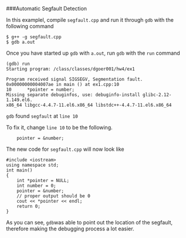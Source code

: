 ###Automatic Segfault Detection

In this examplel, compile `segfault.cpp` and run it through `gdb` with the following command

```
$ g++ -g segfault.cpp
$ gdb a.out
```
Once you have started up `gdb` with `a.out`, run `gdb` with the `run` command


```
(gdb) run
Starting program: /class/classes/dgoer001/hw4/ex1 

Program received signal SIGSEGV, Segmentation fault.
0x00000000004007ae in main () at ex1.cpp:10
10		*pointer = number;
Missing separate debuginfos, use: debuginfo-install glibc-2.12-1.149.el6.
x86_64 libgcc-4.4.7-11.el6.x86_64 libstdc++-4.4.7-11.el6.x86_64
```

`gdb` found `segfault` at `line 10`

To fix it, change `line 10` to be the following.

```
    pointer = &number;
```

The new code for `segfault.cpp` will now look like

```
#include <iostream>
using namespace std;
int main()
{
    int *pointer = NULL;
    int number = 0;
    pointer = &number;
    // proper output should be 0
    cout << *pointer << endl;
    return 0;
}
```
As you can see, `gdb`was able to point out the location of the segfault, therefore making the debugging process a lot easier.

